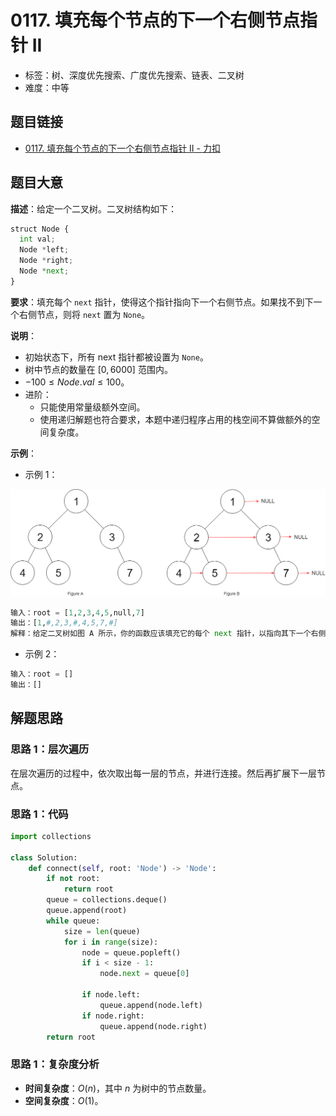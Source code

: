 # 0117. 填充每个节点的下一个右侧节点指针 II

- 标签：树、深度优先搜索、广度优先搜索、链表、二叉树
- 难度：中等

## 题目链接

- [0117. 填充每个节点的下一个右侧节点指针 II - 力扣](https://leetcode.cn/problems/populating-next-right-pointers-in-each-node-ii/)

## 题目大意

**描述**：给定一个二叉树。二叉树结构如下：

```python
struct Node {
  int val;
  Node *left;
  Node *right;
  Node *next;
}
```

**要求**：填充每个 `next` 指针，使得这个指针指向下一个右侧节点。如果找不到下一个右侧节点，则将 `next` 置为 `None`。

**说明**：

- 初始状态下，所有 next 指针都被设置为 `None`。
- 树中节点的数量在 $[0, 6000]$ 范围内。
- $-100 \le Node.val \le 100$。
- 进阶：
  - 只能使用常量级额外空间。
  - 使用递归解题也符合要求，本题中递归程序占用的栈空间不算做额外的空间复杂度。

**示例**：

- 示例 1：

![](../images/20201024011701.png)

```python
输入：root = [1,2,3,4,5,null,7]
输出：[1,#,2,3,#,4,5,7,#]
解释：给定二叉树如图 A 所示，你的函数应该填充它的每个 next 指针，以指向其下一个右侧节点，如图 B 所示。序列化输出按层序遍历顺序（由 next 指针连接），'#' 表示每层的末尾。
```

- 示例 2：

```python
输入：root = []
输出：[]
```

## 解题思路

### 思路 1：层次遍历

在层次遍历的过程中，依次取出每一层的节点，并进行连接。然后再扩展下一层节点。

### 思路 1：代码

```python
import collections

class Solution:
    def connect(self, root: 'Node') -> 'Node':
        if not root:
            return root
        queue = collections.deque()
        queue.append(root)
        while queue:
            size = len(queue)
            for i in range(size):
                node = queue.popleft()
                if i < size - 1:
                    node.next = queue[0]

                if node.left:
                    queue.append(node.left)
                if node.right:
                    queue.append(node.right)
        return root
```

### 思路 1：复杂度分析

- **时间复杂度**：$O(n)$，其中 $n$ 为树中的节点数量。
- **空间复杂度**：$O(1)$。


